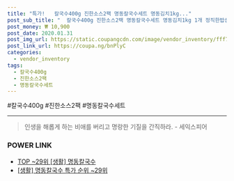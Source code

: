 ```yaml
--- 
title: "특가!   칼국수400g 진한소스2팩 명동칼국수세트 명동김치1kg..." 
post_sub_title: "  칼국수400g 진한소스2팩 명동칼국수세트 명동김치1kg 1개 정직한밥상" 
post_money: ₩ 10,900 
post_date: 2020.01.31 
post_img_url: https://static.coupangcdn.com/image/vendor_inventory/fff7/17bfdf185974a6685f436f4bba595ecd7a5398213a95994793f0107dc542.jpg 
post_link_url: https://coupa.ng/bnPlyC 
categories: 
  - vendor_inventory 
tags: 
  - 칼국수400g 
  - 진한소스2팩 
  - 명동칼국수세트 
--- 
```

  #칼국수400g #진한소스2팩 #명동칼국수세트 
<hr> 

> 인생을 해롭게 하는 비애를 버리고 명랑한 기질을 간직하라. - 세익스피어 


### POWER LINK

* <a href="https://blog.naver.com/an0733/221791840958" target="_blank"> TOP ~29위 [생활] 명동칼국수</a>
* <a href="https://blog.naver.com/sakai111/221791840973" target="_blank"> [생활] 명동칼국수 특가 순위 ~29위</a>
